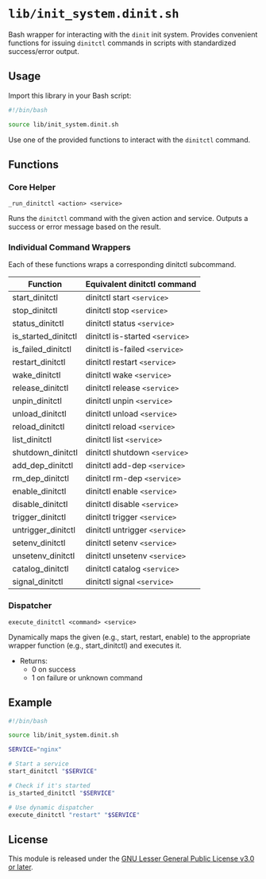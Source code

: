 # `lib/init_system.dinit.sh`

Bash wrapper for interacting with the `dinit` init system. Provides convenient functions for issuing `dinitctl` commands in scripts with standardized success/error output.

## Usage

Import this library in your Bash script:

```bash
#!/bin/bash

source lib/init_system.dinit.sh
```

Use one of the provided functions to interact with the `dinitctl` command.

## Functions

### Core Helper

`_run_dinitctl <action> <service>`

Runs the `dinitctl` command with the given action and service. Outputs a success or error message based on the result.

### Individual Command Wrappers

Each of these functions wraps a corresponding dinitctl subcommand.

| **Function**        | **Equivalent dinitctl command** |
|---------------------|---------------------------------|
| start_dinitctl      | dinitctl start `<service>`      |
| stop_dinitctl       | dinitctl stop `<service>`       |
| status_dinitctl     | dinitctl status `<service>`     |
| is_started_dinitctl | dinitctl is-started `<service>` |
| is_failed_dinitctl  | dinitctl is-failed `<service>`  |
| restart_dinitctl    | dinitctl restart `<service>`    |
| wake_dinitctl       | dinitctl wake `<service>`       |
| release_dinitctl    | dinitctl release `<service>`    |
| unpin_dinitctl      | dinitctl unpin `<service>`      |
| unload_dinitctl     | dinitctl unload `<service>`     |
| reload_dinitctl     | dinitctl reload `<service>`     |
| list_dinitctl       | dinitctl list `<service>`       |
| shutdown_dinitctl   | dinitctl shutdown `<service>`   |
| add_dep_dinitctl    | dinitctl add-dep `<service>`    |
| rm_dep_dinitctl     | dinitctl rm-dep `<service>`     |
| enable_dinitctl     | dinitctl enable `<service>`     |
| disable_dinitctl    | dinitctl disable `<service>`    |
| trigger_dinitctl    | dinitctl trigger `<service>`    |
| untrigger_dinitctl  | dinitctl untrigger `<service>`  |
| setenv_dinitctl     | dinitctl setenv `<service>`     |
| unsetenv_dinitctl   | dinitctl unsetenv `<service>`   |
| catalog_dinitctl    | dinitctl catalog `<service>`    |
| signal_dinitctl     | dinitctl signal `<service>`     |

### Dispatcher

`execute_dinitctl <command> <service>`

Dynamically maps the given <command> (e.g., start, restart, enable) to the appropriate wrapper function (e.g., start_dinitctl) and executes it.

- Returns:
  - 0 on success
  - 1 on failure or unknown command

## Example

```bash
#!/bin/bash

source lib/init_system.dinit.sh

SERVICE="nginx"

# Start a service
start_dinitctl "$SERVICE"

# Check if it's started
is_started_dinitctl "$SERVICE"

# Use dynamic dispatcher
execute_dinitctl "restart" "$SERVICE"
```

## License

This module is released under the [GNU Lesser General Public License v3.0 or later](https://www.gnu.org/licenses/lgpl-3.0.html).